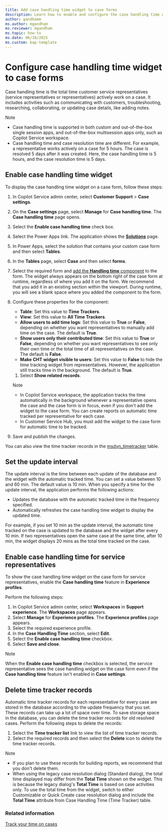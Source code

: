 ```yaml
---
title: Add case handling time widget to case forms 
description: Learn how to enable and configure the case handling time widget, which shows the total time customer service representatives spend on a case.
author: gandhamm 
ms.author: mgandham
ms.reviewer: mgandham
ms.topic: how-to 
ms.date: 06/10/2025 
ms.custom: bap-template 
---
```


# Configure case handling time widget to case forms 

Case handling time is the total time customer service representatives (service representatives or representatives) actively work on a case. It includes activities such as communicating  with customers, troubleshooting, researching, collaborating, or updating case details, like adding notes.

> [!NOTE]
> - Case handling time is supported in both custom and out-of-the-box single session apps, and out-of-the-box multisession apps only, such as Copilot Service workspace.
> - Case handling time and case resolution time are different. For example, a representative works actively on a case for 5 hours. The case is resolved 5 days after it was created. Here, the case handling time is 5 hours, and the case resolution time is 5 days.

## Enable case handling time widget

To display the case handling time widget on a case form, follow these steps:

1. In Copilot Service admin center, select **Customer Support** > **Case settings**.
1. On the **Case settings** page, select **Manage** for **Case handling time**. The **Case handling time** page opens.
1. Select the **Enable case handling time** check box.
1. Select the Power Apps link. The application shows the [**Solutions**](/power-apps/maker/data-platform/solutions-overview#work-with-solutions-in-power-apps) page. 
1. In Power Apps, select the solution that contains your custom case form and then select **Tables**.
1. In the **Tables** page, select **Case** and then select **forms**.
1. Select the required form and [add the **Handling time** component](/power-apps/maker/model-driven-apps/add-move-configure-or-delete-components-on-form#add-components-for-a-column-on-the-form) to the form. The widget always appears on the bottom right of the case form at runtime, regardless of where you add it on the form. We recommend that you add it in an existing section within the viewport. During runtime, you will see a blank space where you added the component to the form.
1.  Configure these properties for the component:

      - **Table**: Set this value to **Time Trackers**.
      - **View**: Set this value to **All Time Trackers**.
      - **Allow users to add time logs**: Set this value to **True** or **False**, depending on whether you want representatives to manually add time on the case. The default is **True**.
      - **Show users only their contributed time**: Set this value to **True** or **False**, depending on whether you want representatives to see only their own time or the total time of all representatives on the case. The default is **False**.
      - **Make CHT widget visible to users**: Set this value to **False** to hide the time tracking widget from representatives. However, the application still tracks time in the background. The default is **True**. 
    1. Select **Show related records**.
    > [!NOTE]
    >  - In Copilot Service workspace, the application tracks the time automatically in the background whenever a representative opens the case and the case form is in focus, even if you don't add the widget to the case form. You can create reports on automatic time tracked per representative for each case.
    > - In Customer Service Hub, you must add the widget to the case form for automatic time to be tracked.
  1. Save and publish the changes.

You can also view the time tracker records in the [msdyn_timetracker](../../developer/reference/entities/msdyn_timetracker.md) table.

## Set the update interval

The update interval is the time between each update of the database and the widget with the automatic tracked time. You can set a value between 10 and 60 min. The default value is 10 min. When you specify a time for the update interval, the application performs the following actions:

- Updates the database with the automatic tracked time in the frequency specified.
- Automatically refreshes the case handling time widget to display the updated time.

For example, if you set 10 min as the update interval, the automatic time tracked on the case is updated to the database and the widget after every 10 min. If two representatives open the same case at the same time, after 10 min, the widget displays 20 mins as the total time tracked on the case.

## Enable case handling time for service representatives

To show the case handling time widget on the case form for service representatives, enable the **Case handling time** feature in **Experience profiles**.

Perform the following steps:

1. In Copilot Service admin center, select **Workspaces** in **Support experience**. The **Workspaces** page appears.
1. Select **Manage** for **Experience profiles**. The **Experience profiles** page appears.
1. Select the required experience profile. 
1. In the **Case Handling Time** section, select **Edit**.
1. Select the **Enable case handling time** checkbox.
1. Select **Save and close**.

> [!NOTE]
> When the **Enable case handling time** checkbox is selected, the service representative sees the case handling widget on the case form even if the **Case handling time** feature isn't enabled in **Case settings**.

## Delete time tracker records

 Automatic time tracker records for each representative for every case are stored in the database according to the update frequency that you set. These records can take up a lot of space over time. To save storage space in the database, you can delete the time tracker records for old resolved cases. Perform the following steps to delete the records:
   1. Select the **Time tracker list** link to view the list of time tracker records.
   1. Select the  required records and then select the **Delete** icon to delete the time tracker records.

> [!NOTE]
> - If you plan to use these records for building reports, we recommend that you don't delete them.
> - When using the legacy case resolution dialog (Standard dialog), the total time displayed may differ from the **Total Time** shown on the widget. This is because the legacy dialog's **Total Time** is based on case activities only. To use the total time from the widget, switch to either Customizable or Quick Create case resolution dialog and include the **Total Time** attribute from Case Handling Time (Time Tracker) table.


### Related information  

[Track your time on cases](../use/case-handling-time.md)
